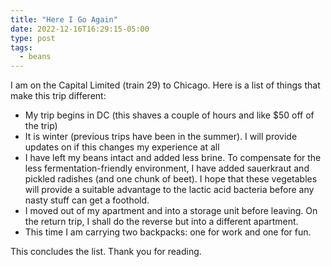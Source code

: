 ```yaml
---
title: "Here I Go Again"
date: 2022-12-16T16:29:15-05:00
type: post
tags:
  - beans
---
```


I am on the Capital Limited (train 29) to Chicago. Here is a list of things that make this trip different:

- My trip begins in DC (this shaves a couple of hours and like $50 off of the trip)
- It is winter (previous trips have been in the summer). I will provide updates on if this changes my experience at all
- I have left my beans intact and added less brine. To compensate for the less fermentation-friendly environment, I have added sauerkraut and pickled radishes (and one chunk of beet). I hope that these vegetables will provide a suitable advantage to the lactic acid bacteria before any nasty stuff can get a foothold.
- I moved out of my apartment and into a storage unit before leaving. On the return trip, I shall do the reverse but into a different apartment.
- This time I am carrying two backpacks: one for work and one for fun.

This concludes the list. Thank you for reading.
